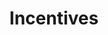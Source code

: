 ---
layout: card
title: Incentives
category: Fundamentals
what: Offering usability test or user research participants gifts to encourage participation and to thank them for their time.
why: Incentives often result in a more diverse, representative set of participants. Without incentives, you often end up recruiting people with a strong intrinsic interest in your website. These people may not have the same needs and experiences as a less interested but larger pool of users. With incentives, you can encourage less interested, more representative people to participate.
timeRequired: 1-2 hours
how:
  <ol>
    <li>Gather three to six members of the project team who are ready to think on their feet. If possible, identify a few users who can play along.</li>
    <li>Bring the project team to the user&rsquo;s environment. If that&rsquo;s not practical, model the user&rsquo;s environment in a conference room.</li>
    <li>Assign each member of the project team to a role, interface, or &ldquo;touchpoint&rdquo; that you have identified in a <a href="/journey-mapping/">journey map</a>. If users are present, ask them to pretend to accomplish their goals as usual. Otherwise, assign a <a href="/personas/">persona</a> to each member of the product team who isn&rsquo;t serving as a touchpoint. If you anticipate discomfort, assign roles in advance and start with a basic script.</li>
    <li>Use props to role play how users accomplish their goals. &ldquo;Speak the interface&rdquo; to one another. For example, one of the touchpoints might say &ldquo;Submit all of your required forms,&rdquo; and the user might respond &ldquo;Arg! I don’t know what forms are required!&rdquo;</li>
    <li>Review the exercise as a team and document the opportunities/challenges that this exercise suggests.</li>
  </ol>
governmentConsiderations:
  <ul>
    <li>No PRA implications. Even when users are present, the PRA explicitly exempts direct observation and non-standardized conversation, 5 CFR 1320.3(h)3.</li>
    <li>If you are not working with government employees, you will need to observe standard precautions for archiving personally identifiable information.</li>  
  </ul>
---
